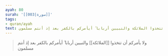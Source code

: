 ```yaml
---
ayah: 80
surah: '[[003|سورة]]'
tags:
- quran/ayah
text: ولا يأمركم أن تتخذوا الملائكة والنبيين أربابا ۗ أيأمركم بالكفر بعد إذ أنتم مسلمون
---
```

> ولا يأمركم أن تتخذوا [[الملائكة]] والنبيين أربابا ۗ أيأمركم بالكفر بعد إذ أنتم مسلمون
